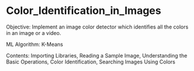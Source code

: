 # Color_Identification_in_Images

Objective: 
Implement an image color detector which identifies all the colors in an image or a video.

ML Algorithm: K-Means

Contents:
Importing Libraries, Reading a Sample Image, Understanding the Basic Operations, Color Identification, Searching Images Using Colors
